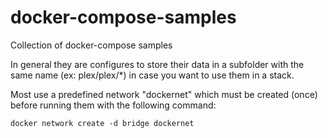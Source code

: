 # docker-compose-samples
Collection of docker-compose samples

In general they are configures to store their data in a subfolder with the same name (ex: plex/plex/*) in case you want to use them in a stack.

Most use a predefined network "dockernet" which must be created (once) before running them with the following command:
```
docker network create -d bridge dockernet
```
